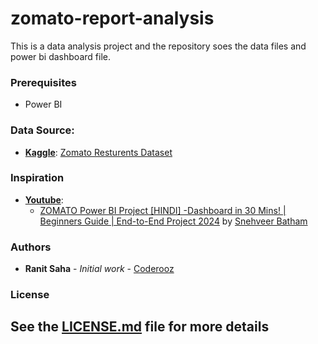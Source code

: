 # zomato-report-analysis
This is a data analysis project and the repository soes the data files and power bi dashboard file.

### Prerequisites
- Power BI

### Data Source:
- **[Kaggle](https://www.kaggle.com)**: [Zomato Resturents Dataset](https://www.kaggle.com/datasets/shrutimehta/zomato-restaurants-data)

 ### Inspiration 

 - **[Youtube](https://www.youtube.com)**:
    - [ZOMATO Power BI Project [HINDI] -Dashboard in 30 Mins! | Beginners Guide | End-to-End Project 2024](https://youtu.be/MW3cpMUz-iE?si=Ow4_-naV-xfU0gnz) by [Snehveer Batham](https://www.youtube.com/@snehveerbatham)

### Authors

- **Ranit Saha** - *Initial work* - [Coderooz](https://github.com/coderooz)

### License

See the [LICENSE.md](LICENSE.md) file for more details
---
